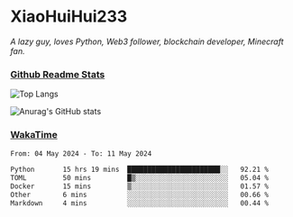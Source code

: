 # XiaoHuiHui233

*A lazy guy, loves Python, Web3 follower, blockchain developer, Minecraft fan.*

### [Github Readme Stats](https://github.com/anuraghazra/github-readme-stats)

![Top Langs](https://github-readme-stats.vercel.app/api/top-langs/?username=XiaoHuiHui233&layout=compact&theme=github_dark)

![Anurag's GitHub stats](https://github-readme-stats.vercel.app/api?username=XiaoHuiHui233&show_icons=true&theme=github_dark)

### [WakaTime](https://wakatime.com)

<!--START_SECTION:waka-->

```txt
From: 04 May 2024 - To: 11 May 2024

Python       15 hrs 19 mins  ███████████████████████░░   92.21 %
TOML         50 mins         █▒░░░░░░░░░░░░░░░░░░░░░░░   05.04 %
Docker       15 mins         ▒░░░░░░░░░░░░░░░░░░░░░░░░   01.57 %
Other        6 mins          ░░░░░░░░░░░░░░░░░░░░░░░░░   00.66 %
Markdown     4 mins          ░░░░░░░░░░░░░░░░░░░░░░░░░   00.44 %
```

<!--END_SECTION:waka-->
